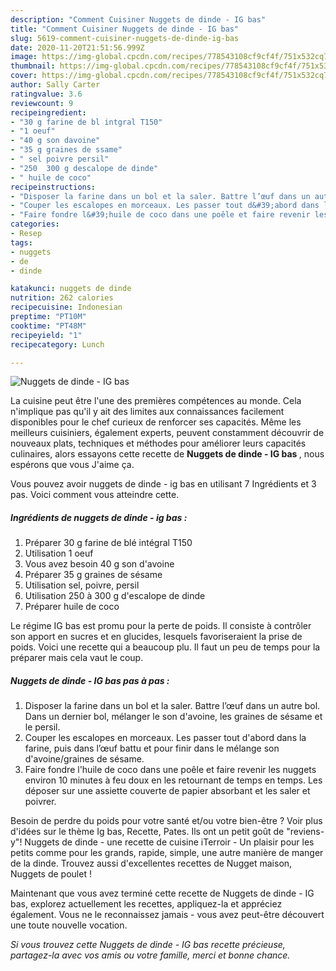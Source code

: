 ```yaml
---
description: "Comment Cuisiner Nuggets de dinde - IG bas"
title: "Comment Cuisiner Nuggets de dinde - IG bas"
slug: 5619-comment-cuisiner-nuggets-de-dinde-ig-bas
date: 2020-11-20T21:51:56.999Z
image: https://img-global.cpcdn.com/recipes/778543108cf9cf4f/751x532cq70/nuggets-de-dinde-ig-bas-photo-principale-de-la-recette.jpg
thumbnail: https://img-global.cpcdn.com/recipes/778543108cf9cf4f/751x532cq70/nuggets-de-dinde-ig-bas-photo-principale-de-la-recette.jpg
cover: https://img-global.cpcdn.com/recipes/778543108cf9cf4f/751x532cq70/nuggets-de-dinde-ig-bas-photo-principale-de-la-recette.jpg
author: Sally Carter
ratingvalue: 3.6
reviewcount: 9
recipeingredient:
- "30 g farine de bl intgral T150"
- "1 oeuf"
- "40 g son davoine"
- "35 g graines de ssame"
- " sel poivre persil"
- "250  300 g descalope de dinde"
- " huile de coco"
recipeinstructions:
- "Disposer la farine dans un bol et la saler. Battre l’œuf dans un autre bol. Dans un dernier bol, mélanger le son d&#39;avoine, les graines de sésame et le persil."
- "Couper les escalopes en morceaux. Les passer tout d&#39;abord dans la farine, puis dans l’œuf battu et pour finir dans le mélange son d&#39;avoine/graines de sésame."
- "Faire fondre l&#39;huile de coco dans une poêle et faire revenir les nuggets environ 10 minutes à feu doux en les retournant de temps en temps. Les déposer sur une assiette couverte de papier absorbant et les saler et poivrer."
categories:
- Resep
tags:
- nuggets
- de
- dinde

katakunci: nuggets de dinde 
nutrition: 262 calories
recipecuisine: Indonesian
preptime: "PT10M"
cooktime: "PT48M"
recipeyield: "1"
recipecategory: Lunch

---
```



![Nuggets de dinde - IG bas](https://img-global.cpcdn.com/recipes/778543108cf9cf4f/751x532cq70/nuggets-de-dinde-ig-bas-photo-principale-de-la-recette.jpg)

La cuisine peut être l'une des premières compétences au monde. Cela n'implique pas qu'il y ait des limites aux connaissances facilement disponibles pour le chef curieux de renforcer ses capacités. Même les meilleurs cuisiniers, également experts, peuvent constamment découvrir de nouveaux plats, techniques et méthodes pour améliorer leurs capacités culinaires, alors essayons cette recette de <strong> Nuggets de dinde - IG bas </strong>, nous espérons que vous J'aime ça.

<!--inarticleads1-->

Vous pouvez avoir nuggets de dinde - ig bas en utilisant 7 Ingrédients et 3 pas. Voici comment vous atteindre cette.

##### Ingrédients de nuggets de dinde - ig bas :

1. Préparer 30 g farine de blé intégral T150
1. Utilisation 1 oeuf
1. Vous avez besoin 40 g son d&#39;avoine
1. Préparer 35 g graines de sésame
1. Utilisation  sel, poivre, persil
1. Utilisation 250 à 300 g d&#39;escalope de dinde
1. Préparer  huile de coco


Le régime IG bas est promu pour la perte de poids. Il consiste à contrôler son apport en sucres et en glucides, lesquels favoriseraient la prise de poids. Voici une recette qui a beaucoup plu. Il faut un peu de temps pour la préparer mais cela vaut le coup. 

<!--inarticleads2-->

##### Nuggets de dinde - IG bas pas à pas :

1. Disposer la farine dans un bol et la saler. Battre l’œuf dans un autre bol. Dans un dernier bol, mélanger le son d&#39;avoine, les graines de sésame et le persil.
1. Couper les escalopes en morceaux. Les passer tout d&#39;abord dans la farine, puis dans l’œuf battu et pour finir dans le mélange son d&#39;avoine/graines de sésame.
1. Faire fondre l&#39;huile de coco dans une poêle et faire revenir les nuggets environ 10 minutes à feu doux en les retournant de temps en temps. Les déposer sur une assiette couverte de papier absorbant et les saler et poivrer.


Besoin de perdre du poids pour votre santé et/ou votre bien-être ? Voir plus d&#39;idées sur le thème Ig bas, Recette, Pates. Ils ont un petit goût de &#34;reviens-y&#34;! Nuggets de dinde - une recette de cuisine iTerroir - Un plaisir pour les petits comme pour les grands, rapide, simple, une autre manière de manger de la dinde. Trouvez aussi d&#39;excellentes recettes de Nugget maison, Nuggets de poulet ! 

<!--inarticleads1-->

<p>
Maintenant que vous avez terminé cette recette de Nuggets de dinde - IG bas, explorez actuellement les recettes, appliquez-la et appréciez également. Vous ne le reconnaissez jamais - vous avez peut-être découvert une toute nouvelle vocation.
</p>

<p>
<i>Si vous trouvez cette Nuggets de dinde - IG bas recette précieuse, partagez-la avec vos amis ou votre famille, merci et bonne chance.</i>
</p>

